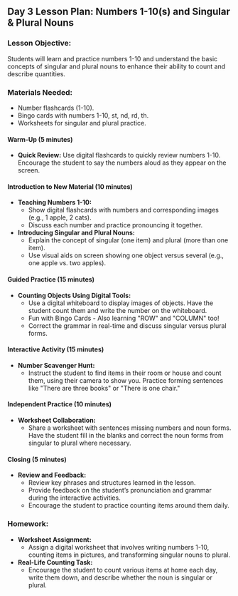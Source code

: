 ## Day 3 Lesson Plan: Numbers 1-10(s) and Singular & Plural Nouns

### Lesson Objective:
Students will learn and practice numbers 1-10 and understand the basic concepts of singular and plural nouns to enhance their ability to count and describe quantities.

### Materials Needed:
- Number flashcards (1-10).
- Bingo cards with numbers 1-10, st, nd, rd, th.
- Worksheets for singular and plural practice.

#### Warm-Up (5 minutes)
- **Quick Review:** Use digital flashcards to quickly review numbers 1-10. Encourage the student to say the numbers aloud as they appear on the screen.

#### Introduction to New Material (10 minutes)
- **Teaching Numbers 1-10:**
  - Show digital flashcards with numbers and corresponding images (e.g., 1 apple, 2 cats).
  - Discuss each number and practice pronouncing it together.
- **Introducing Singular and Plural Nouns:**
  - Explain the concept of singular (one item) and plural (more than one item).
  - Use visual aids on screen showing one object versus several (e.g., one apple vs. two apples).

#### Guided Practice (15 minutes)
- **Counting Objects Using Digital Tools:**
  - Use a digital whiteboard to display images of objects. Have the student count them and write the number on the whiteboard.
  - Fun with Bingo Cards - Also learning "ROW" and "COLUMN" too! 
  - Correct the grammar in real-time and discuss singular versus plural forms.

#### Interactive Activity (15 minutes)
- **Number Scavenger Hunt:**
  - Instruct the student to find items in their room or house and count them, using their camera to show you. Practice forming sentences like "There are three books" or "There is one chair."

#### Independent Practice (10 minutes)
- **Worksheet Collaboration:**
  - Share a worksheet with sentences missing numbers and noun forms. Have the student fill in the blanks and correct the noun forms from singular to plural where necessary.

#### Closing (5 minutes)
- **Review and Feedback:**
  - Review key phrases and structures learned in the lesson.
  - Provide feedback on the student’s pronunciation and grammar during the interactive activities.
  - Encourage the student to practice counting items around them daily.

### Homework:
- **Worksheet Assignment:**
  - Assign a digital worksheet that involves writing numbers 1-10, counting items in pictures, and transforming singular nouns to plural.
- **Real-Life Counting Task:**
  - Encourage the student to count various items at home each day, write them down, and describe whether the noun is singular or plural.

